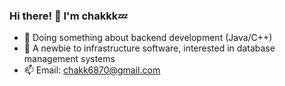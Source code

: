 ### Hi there! 👋 I'm chakkk💤

<!--
**chakkk309/chakkk309** is a ✨ _special_ ✨ repository because its `README.md` (this file) appears on your GitHub profile.

Here are some ideas to get you started:

- 🔭 I’m currently working on ...
- 🌱 I’m currently learning ...
- 👯 I’m looking to collaborate on ...
- 🤔 I’m looking for help with ...
- 💬 Ask me about ...
- 📫 How to reach me: ...
- 😄 Pronouns: ...
- ⚡ Fun fact: ...
-->

- 🔭 Doing something about backend development (Java/C++)
- 🌱 A newbie to infrastructure software, interested in database management systems
- 📫 Email: chakk6870@gmail.com
